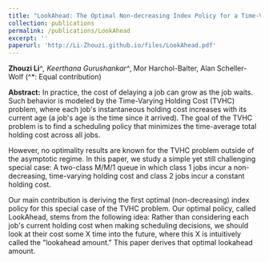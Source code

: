 ```yaml
---
title: "LookAhead: The Optimal Non-decreasing Index Policy for a Time-Varying Holding Cost problem"
collection: publications
permalink: /publications/LookAhead
excerpt: ''
paperurl: 'http://Li-Zhouzi.github.io/files/LookAhead.pdf'
---
```

**Zhouzi Li**^*, Keerthana Gurushankar^*, Mor Harchol-Balter, Alan Scheller-Wolf (^*: Equal contribution)

**Abstract:** In practice, the cost of delaying a job can grow as the job waits. Such behavior is modeled by the Time-Varying Holding Cost (TVHC) problem, where each job's instantaneous holding cost increases with its current age (a job's age is the time since it arrived). The goal of the TVHC problem is to find a scheduling policy that minimizes the time-average total holding cost across all jobs. 


However, no optimality results are known for the TVHC problem outside of the asymptotic regime. In this paper, we study a simple yet still challenging special case: A two-class M/M/1 queue in which class 1 jobs incur a non-decreasing, time-varying holding cost and class 2 jobs incur a constant holding cost.

Our main contribution is deriving the first optimal (non-decreasing) index policy for this special case of the TVHC problem. Our optimal policy, called LookAhead, stems from the following idea: Rather than considering each job's current holding cost when making scheduling decisions, we should look at their cost some X time into the future, where this X is intuitively called the "lookahead amount."  This paper derives that optimal lookahead amount.